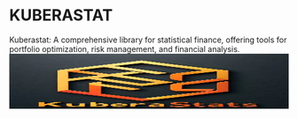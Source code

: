 # KUBERASTAT
Kuberastat: A comprehensive library for statistical finance, offering tools for portfolio optimization, risk management, and financial analysis.
<img src="https://github.com/Amitkupadhyay0/KUBERASTAT/blob/main/Other_files/Logo_kubera_stats.jpeg" width="800" height="100">
